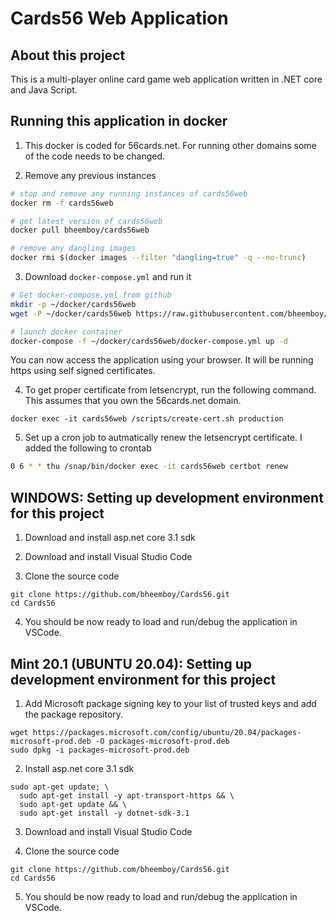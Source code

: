 # Cards56 Web Application
## About this project
This is a multi-player online card game web application written in .NET core and Java Script.

## Running this application in docker

1. This docker is coded for 56cards.net. For running other domains some of the code needs to be changed.

2. Remove any previous instances
```bash
# stop and remove any running instances of cards56web
docker rm -f cards56web

# get latest version of cards56web
docker pull bheemboy/cards56web

# remove any dangling images
docker rmi $(docker images --filter "dangling=true" -q --no-trunc)

```

3. Download `docker-compose.yml` and run it
```bash
# Get docker-compose.yml from github
mkdir -p ~/docker/cards56web
wget -P ~/docker/cards56web https://raw.githubusercontent.com/bheemboy/Cards56/master/docker-compose.yml

# launch docker container
docker-compose -f ~/docker/cards56web/docker-compose.yml up -d
```
You can now access the application using your browser. It will be running https using self signed certificates.

4. To get proper certificate from letsencrypt, run the following command. This assumes that you own the 56cards.net domain.
```
docker exec -it cards56web /scripts/create-cert.sh production
```

5. Set up a cron job to autmatically renew the letsencrypt certificate. I added the following to crontab
```bash
0 6 * * thu /snap/bin/docker exec -it cards56web certbot renew
``` 

## WINDOWS: Setting up development environment for this project

1. Download and install asp.net core 3.1 sdk

2. Download and install Visual Studio Code

3. Clone the source code
```
git clone https://github.com/bheemboy/Cards56.git
cd Cards56
```
4. You should be now ready to load and run/debug the application in VSCode.

## Mint 20.1 (UBUNTU 20.04): Setting up development environment for this project

1. Add Microsoft package signing key to your list of trusted keys and add the package repository.
```
wget https://packages.microsoft.com/config/ubuntu/20.04/packages-microsoft-prod.deb -O packages-microsoft-prod.deb
sudo dpkg -i packages-microsoft-prod.deb
```
2. Install asp.net core 3.1 sdk
```
sudo apt-get update; \
  sudo apt-get install -y apt-transport-https && \
  sudo apt-get update && \
  sudo apt-get install -y dotnet-sdk-3.1
```
3. Download and install Visual Studio Code

4. Clone the source code
```
git clone https://github.com/bheemboy/Cards56.git
cd Cards56
```
5. You should be now ready to load and run/debug the application in VSCode.
